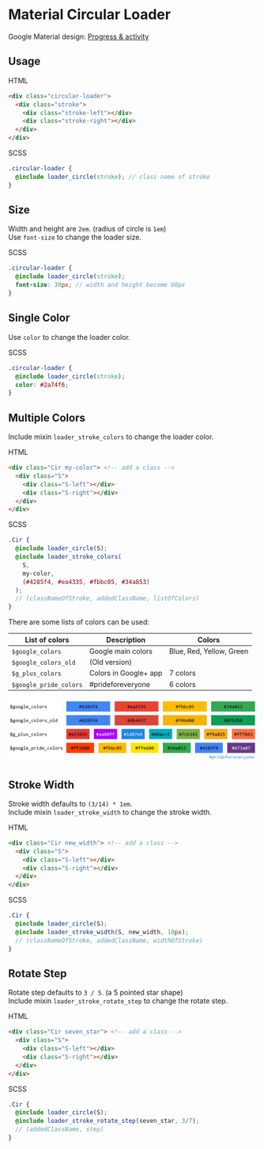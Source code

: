 # Material Circular Loader
Google Material design: [Progress & activity](https://www.google.com/design/spec/components/progress-activity.html)

## Usage
HTML
```html
<div class="circular-loader">
  <div class="stroke">
    <div class="stroke-left"></div>
    <div class="stroke-right"></div>
  </div>
</div> 
```
SCSS
```scss
.circular-loader {
  @include loader_circle(stroke); // class name of stroke
}
```

## Size
Width and height are `2em`. (radius of circle is `1em`)  
Use `font-size` to change the loader size.

SCSS
```scss
.circular-loader {
  @include loader_circle(stroke);
  font-size: 30px; // width and height become 60px
}
```

## Single Color
Use `color` to change the loader color.

SCSS
```scss
.circular-loader {
  @include loader_circle(stroke);
  color: #2a74f6;
}
```

## Multiple Colors
Include mixin `loader_stroke_colors` to change the loader color.

HTML
```html
<div class="Cir my-color"> <!-- add a class -->
  <div class="S">
    <div class="S-left"></div>
    <div class="S-right"></div>
  </div>
</div> 
```
SCSS
```scss
.Cir {
  @include loader_circle(S);
  @include loader_stroke_colors(
    S,
    my-color,
    (#4285f4, #ea4335, #fbbc05, #34a853)
  );
  // (classNameOfStroke, addedClassName, listOfColors)
}
```
There are some lists of colors can be used:

| List of colors         | Description           | Colors                   |
| ---------------------- | --------------------- | ------------------------ |
| `$google_colors`       | Google main colors    | Blue, Red, Yellow, Green |
| `$google_colors_old`   | (Old version)         |                          |
| `$g_plus_colors`       | Colors in Google+ app | 7 colors                 |
| `$google_pride_colors` | #prideforeveryone     | 6 colors                 |

![Pride For Everyone](./color_samples.png "Color samples")

## Stroke Width
Stroke width defaults to `(3/14) * 1em`.  
Include mixin `loader_stroke_width` to change the stroke width.

HTML
```html
<div class="Cir new_width"> <!-- add a class -->
  <div class="S">
    <div class="S-left"></div>
    <div class="S-right"></div>
  </div>
</div> 
```
SCSS
```scss
.Cir {
  @include loader_circle(S);
  @include loader_stroke_width(S, new_width, 10px);
  // (classNameOfStroke, addedClassName, widthOfStroke)
}
```

## Rotate Step
Rotate step defaults to `3 / 5`. (a 5 pointed star shape)  
Include mixin `loader_stroke_rotate_step` to change the rotate step.

HTML
```html
<div class="Cir seven_star"> <!-- add a class -->
  <div class="S">
    <div class="S-left"></div>
    <div class="S-right"></div>
  </div>
</div> 
```
SCSS
```scss
.Cir {
  @include loader_circle(S);
  @include loader_stroke_rotate_step(seven_star, 3/7);
  // (addedClassName, step)
}
```